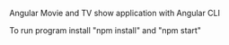 

Angular  Movie and TV show application with Angular CLI

To run program install "npm install" and "npm start"


